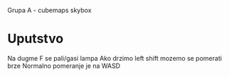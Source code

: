 Grupa A - cubemaps skybox
# Uputstvo
Na dugme F se pali/gasi lampa
Ako drzimo left shift mozemo se pomerati brze
Normalno pomeranje je na WASD
